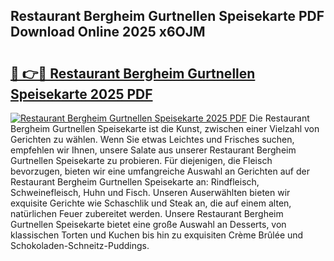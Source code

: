 ## Restaurant Bergheim Gurtnellen Speisekarte PDF Download Online 2025 x6OJM

# <h2><a href="http://gcdkcci.nevu.top/?p=Restaurant+Bergheim+Gurtnellen+Speisekarte">🔗 👉🔴 Restaurant Bergheim Gurtnellen Speisekarte 2025 PDF</a></h2>

[![Restaurant Bergheim Gurtnellen Speisekarte 2025 PDF](https://i.imgur.com/dBaPXMq.png)](http://gcdkcci.nevu.top/?p=Restaurant+Bergheim+Gurtnellen+Speisekarte)
Die Restaurant Bergheim Gurtnellen Speisekarte ist die Kunst, zwischen einer Vielzahl von Gerichten zu wählen. Wenn Sie etwas Leichtes und Frisches suchen, empfehlen wir Ihnen, unsere Salate aus unserer Restaurant Bergheim Gurtnellen Speisekarte zu probieren. Für diejenigen, die Fleisch bevorzugen, bieten wir eine umfangreiche Auswahl an Gerichten auf der Restaurant Bergheim Gurtnellen Speisekarte an: Rindfleisch, Schweinefleisch, Huhn und Fisch. Unseren Auserwählten bieten wir exquisite Gerichte wie Schaschlik und Steak an, die auf einem alten, natürlichen Feuer zubereitet werden. Unsere Restaurant Bergheim Gurtnellen Speisekarte bietet eine große Auswahl an Desserts, von klassischen Torten und Kuchen bis hin zu exquisiten Crème Brûlée und Schokoladen-Schneitz-Puddings.
